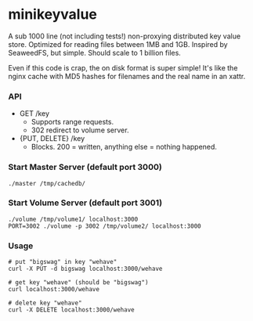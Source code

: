 # minikeyvalue

A sub 1000 line (not including tests!) non-proxying distributed key value store. Optimized for reading files between 1MB and 1GB. Inspired by SeaweedFS, but simple. Should scale to 1 billion files.

Even if this code is crap, the on disk format is super simple! It's like the nginx cache with MD5 hashes for filenames and the real name in an xattr.

### API

- GET /key
  - Supports range requests.
  - 302 redirect to volume server.
- {PUT, DELETE} /key
  - Blocks. 200 = written, anything else = nothing happened.

### Start Master Server (default port 3000)

```
./master /tmp/cachedb/
```

### Start Volume Server (default port 3001)

```
./volume /tmp/volume1/ localhost:3000
PORT=3002 ./volume -p 3002 /tmp/volume2/ localhost:3000
```

### Usage

```
# put "bigswag" in key "wehave"
curl -X PUT -d bigswag localhost:3000/wehave

# get key "wehave" (should be "bigswag")
curl localhost:3000/wehave

# delete key "wehave"
curl -X DELETE localhost:3000/wehave
```

